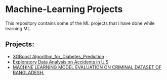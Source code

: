 # Machine-Learning Projects
This repository contains some of the ML projects that i have done while learning ML.
## Projects:
- [XGBoost Algorithm_for_Diabetes_Prediction](https://github.com/ffarhaaan/Machine-Learning/blob/main/XGBoost_for_Diabetes_Prediction.ipynb)
- [Exploratory Data Analysis on Accidents in U.S](https://github.com/ffarhaaan/Machine-Learning/blob/main/Exploaratory_Data_Analysis_ipynb.ipynb)
- [MACHINE LEARNING MODEL EVALUATION ON CRIMINAL DATASET OF BANGLADESH.](https://github.com/ffarhaaan/Machine-Learning/blob/main/ML_Model_Crime_Dataset_Bangladesh.ipynb)

